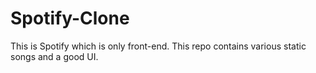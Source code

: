 # Spotify-Clone
This is Spotify which is only front-end. This repo contains various static songs and a good UI.
